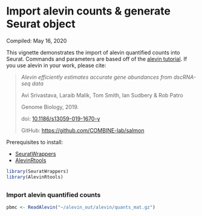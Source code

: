 Import alevin counts & generate Seurat object
================
Compiled: May 16, 2020

This vignette demonstrates the import of alevin quantified counts into
Seurat. Commands and parameters are based off of the [alevin
tutorial](https://combine-lab.github.io/alevin-tutorial/2018/running-alevin/).
If you use alevin in your work, please cite:

> *Alevin efficiently estimates accurate gene abundances from dscRNA-seq
> data*
> 
> Avi Srivastava, Laraib Malik, Tom Smith, Ian Sudbery & Rob Patro
> 
> Genome Biology, 2019.
> 
> doi:
> [10.1186/s13059-019-1670-y](https://doi.org/10.1186/s13059-019-1670-y)
> 
> GitHub: <https://github.com/COMBINE-lab/salmon>

Prerequisites to install:

  - [SeuratWrappers](https://github.com/satijalab/seurat-wrappers)
  - [AlevinRtools](https://github.com/k3yavi/alevin-Rtools)

<!-- end list -->

``` r
library(SeuratWrappers)
library(AlevinRtools)
```

## 

### Import alevin quantified counts

``` r
pbmc <- ReadAlevin("~/alevin_out/alevin/quants_mat.gz")
```
